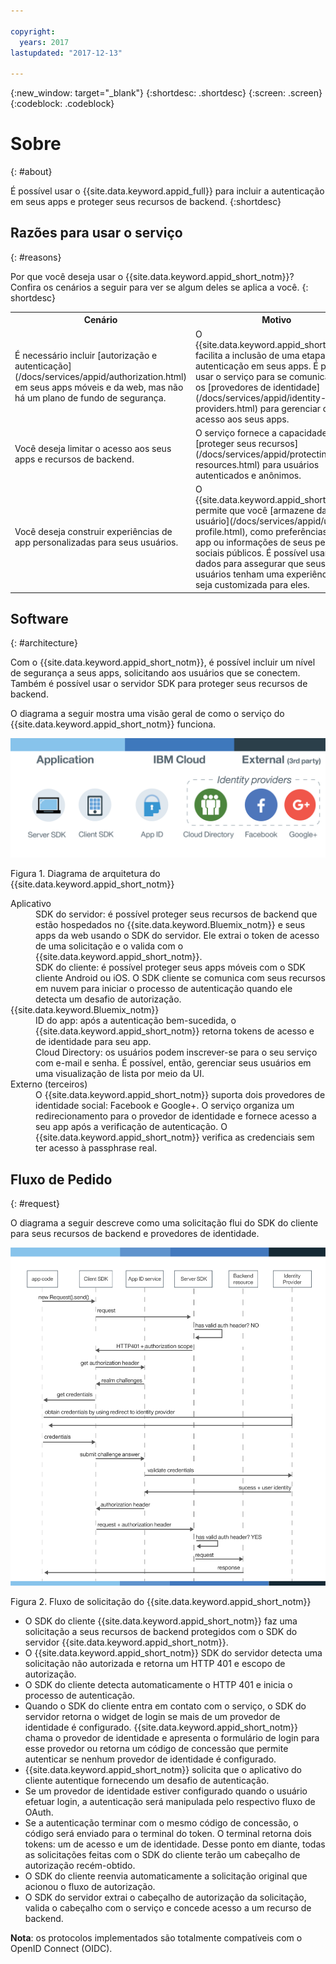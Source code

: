 ```yaml
---

copyright:
  years: 2017
lastupdated: "2017-12-13"

---
```


{:new_window: target="_blank"}
{:shortdesc: .shortdesc}
{:screen: .screen}
{:codeblock: .codeblock}


# Sobre
{: #about}

É possível usar o {{site.data.keyword.appid_full}} para incluir a autenticação em seus apps e proteger seus recursos de backend.
{:shortdesc}

## Razões para usar o serviço
{: #reasons}

Por que você deseja usar o {{site.data.keyword.appid_short_notm}}? Confira os cenários
a seguir para ver se algum deles se aplica a você.
{: shortdesc}

<table>
  <tr>
    <th> Cenário </th>
    <th> Motivo </th>
  </tr>
  <tr>
    <td> É necessário incluir [autorização e autenticação](/docs/services/appid/authorization.html) em seus apps móveis e da web, mas não há um plano de fundo de segurança. </td>
    <td> O {{site.data.keyword.appid_short_notm}} facilita a inclusão de uma etapa de autenticação em seus apps. É possível usar o serviço para se comunicar com os [provedores de identidade](/docs/services/appid/identity-providers.html) para gerenciar o acesso aos seus apps. </td>
  </tr>
  <tr>
    <td> Você deseja limitar o acesso aos seus apps e recursos de backend. </td>
    <td> O serviço fornece a capacidade de [proteger seus recursos](/docs/services/appid/protecting-resources.html) para usuários autenticados e anônimos. </td>
  </tr>
  <tr>
    <td> Você deseja construir experiências de app personalizadas para seus usuários. </td>
    <td> O {{site.data.keyword.appid_short_notm}} permite que você [armazene dados do usuário](/docs/services/appid/user-profile.html), como preferências de app ou informações de seus perfis sociais públicos. É possível usar esses dados para
assegurar que seus usuários tenham uma experiência que seja customizada para eles. </td>
  </tr>
</table>


## Software
{: #architecture}

Com o {{site.data.keyword.appid_short_notm}}, é possível incluir um nível de segurança a seus apps, solicitando aos usuários que se conectem. Também é possível usar o servidor SDK para proteger seus recursos de backend.

O diagrama a seguir mostra uma visão geral de como o serviço do {{site.data.keyword.appid_short_notm}} funciona.

![{{site.data.keyword.appid_short_notm}} diagrama de arquitetura](/images/appid_architecture.png)

Figura 1. Diagrama de arquitetura do {{site.data.keyword.appid_short_notm}}


<dl>
  <dt> Aplicativo </dt>
    <dd> SDK do servidor: é possível proteger seus recursos de backend que estão hospedados no {{site.data.keyword.Bluemix_notm}} e seus apps da web usando o SDK do servidor. Ele extrai o token de acesso de uma solicitação e o valida com o {{site.data.keyword.appid_short_notm}}. </br>
    SDK do cliente: é possível proteger seus apps móveis com o SDK cliente Android ou iOS. O SDK cliente se comunica com seus recursos em nuvem para iniciar o processo de autenticação quando ele detecta um desafio de autorização.</dd>
  <dt> {{site.data.keyword.Bluemix_notm}} </dt>
    <dd> ID do app: após a autenticação bem-sucedida, o {{site.data.keyword.appid_short_notm}} retorna tokens de acesso e de identidade para seu app.</br>
    Cloud Directory: os usuários podem inscrever-se para o seu serviço com e-mail e senha. É possível, então, gerenciar seus usuários em uma visualização de lista por meio da UI. </dd>
  <dt> Externo (terceiros) </dt>
    <dd>  O {{site.data.keyword.appid_short_notm}} suporta dois provedores de identidade social: Facebook e Google+. O serviço organiza um redirecionamento para o provedor de identidade e fornece acesso a seu app após a verificação de autenticação. O {{site.data.keyword.appid_short_notm}} verifica as
credenciais sem ter acesso à passphrase real. </dd>
</dl>


## Fluxo de Pedido
{: #request}

O diagrama a seguir descreve como uma solicitação flui do SDK do cliente para seus recursos de backend e provedores de identidade.

![{{site.data.keyword.appid_short_notm}} fluxo de solicitação](/images/appidrequestflow.png)

Figura 2. Fluxo de solicitação do {{site.data.keyword.appid_short_notm}}


* O SDK do cliente {{site.data.keyword.appid_short_notm}} faz uma solicitação a
seus recursos de backend protegidos com o SDK do servidor {{site.data.keyword.appid_short_notm}}.
* O {{site.data.keyword.appid_short_notm}} SDK do servidor detecta uma solicitação não autorizada e retorna um HTTP 401 e escopo de autorização.
* O SDK do cliente detecta automaticamente o HTTP 401 e inicia o processo de autenticação.
* Quando o SDK do cliente entra em contato com o serviço, o SDK do servidor retorna o widget de login se mais de um provedor de identidade é configurado. {{site.data.keyword.appid_short_notm}} chama o provedor de identidade e apresenta o formulário de login para esse provedor ou retorna um código de concessão que permite autenticar se nenhum provedor de identidade é configurado.
* {{site.data.keyword.appid_short_notm}} solicita que o aplicativo do cliente autentique fornecendo um desafio de autenticação.
* Se um provedor de identidade estiver configurado quando o usuário efetuar login, a autenticação
será manipulada pelo respectivo fluxo de OAuth.
* Se a autenticação terminar com o mesmo código de concessão, o código será enviado para o terminal do token. O terminal retorna dois tokens: um de acesso e um de identidade. Desse ponto em diante, todas as solicitações feitas com o SDK do cliente terão um cabeçalho de autorização recém-obtido.
* O SDK do cliente reenvia automaticamente a solicitação original que acionou o fluxo de autorização.
* O SDK do servidor extrai o cabeçalho de autorização da solicitação, valida o cabeçalho com o serviço e concede acesso a um recurso de backend.

**Nota**: os protocolos implementados são totalmente compatíveis com o OpenID Connect (OIDC).
